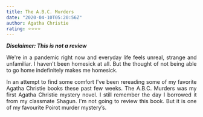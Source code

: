 ```yaml
---
title: The A.B.C. Murders
date: "2020-04-10T05:20:56Z"
author: Agatha Christie
rating: ⭐⭐⭐⭐
---
```


<style>
body {
text-align: justify}
</style>

***Disclaimer: This is not a review***

We're in a pandemic right now and everyday life feels unreal, strange and unfamiliar. I haven't been homesick at all. But the thought of not being able to go home indefinitely makes me homesick.

In an attempt to find some comfort I've been rereading some of my favorite Agatha Christie books these past few weeks. The A.B.C. Murders was my first Agatha Christie mystery novel. I still remember the day I borrowed it from my classmate Shagun. I'm not going to review this book. But it is one of my favourite Poirot murder mystery’s.